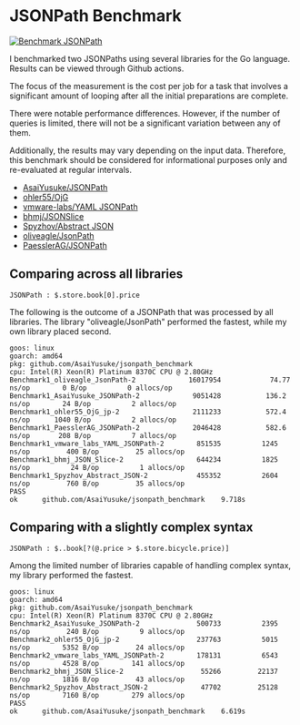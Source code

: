 # JSONPath Benchmark

[![Benchmark JSONPath](https://github.com/AsaiYusuke/jsonpath-benchmark/actions/workflows/build.yml/badge.svg)](https://github.com/AsaiYusuke/jsonpath-benchmark/actions/workflows/build.yml)

I benchmarked two JSONPaths using several libraries for the Go language.
Results can be viewed through Github actions.

The focus of the measurement is the cost per job for a task that involves a significant amount of looping after all the initial preparations are complete.

There were notable performance differences.
However, if the number of queries is limited, there will not be a significant variation between any of them.

Additionally, the results may vary depending on the input data.
Therefore, this benchmark should be considered for informational purposes only and re-evaluated at regular intervals.

- [AsaiYusuke/JSONPath](https://github.com/AsaiYusuke/jsonpath)
- [ohler55/OjG](https://github.com/ohler55/ojg)
- [vmware-labs/YAML JSONPath](https://github.com/vmware-labs/yaml-jsonpath)
- [bhmj/JSONSlice](https://github.com/bhmj/jsonslice)
- [Spyzhov/Abstract JSON](https://github.com/spyzhov/ajson)
- [oliveagle/JsonPath](https://github.com/oliveagle/jsonpath)
- [PaesslerAG/JSONPath](https://github.com/PaesslerAG/jsonpath)

## Comparing across all libraries

```
JSONPath : $.store.book[0].price
```

The following is the outcome of a JSONPath that was processed by all libraries.
The library "oliveagle/JsonPath" performed the fastest, while my own library placed second.

```
goos: linux
goarch: amd64
pkg: github.com/AsaiYusuke/jsonpath_benchmark
cpu: Intel(R) Xeon(R) Platinum 8370C CPU @ 2.80GHz
Benchmark1_oliveagle_JsonPath-2          	16017954	        74.77 ns/op	       0 B/op	       0 allocs/op
Benchmark1_AsaiYusuke_JSONPath-2         	 9051428	       136.2 ns/op	      24 B/op	       2 allocs/op
Benchmark1_ohler55_OjG_jp-2              	 2111233	       572.4 ns/op	    1040 B/op	       2 allocs/op
Benchmark1_PaesslerAG_JSONPath-2         	 2046428	       582.6 ns/op	     208 B/op	       7 allocs/op
Benchmark1_vmware_labs_YAML_JSONPath-2   	  851535	      1245 ns/op	     400 B/op	      25 allocs/op
Benchmark1_bhmj_JSON_Slice-2             	  644234	      1825 ns/op	      24 B/op	       1 allocs/op
Benchmark1_Spyzhov_Abstract_JSON-2       	  455352	      2604 ns/op	     760 B/op	      35 allocs/op
PASS
ok  	github.com/AsaiYusuke/jsonpath_benchmark	9.718s

```

## Comparing with a slightly complex syntax

```
JSONPath : $..book[?(@.price > $.store.bicycle.price)]
```

Among the limited number of libraries capable of handling complex syntax, my library performed the fastest.

```
goos: linux
goarch: amd64
pkg: github.com/AsaiYusuke/jsonpath_benchmark
cpu: Intel(R) Xeon(R) Platinum 8370C CPU @ 2.80GHz
Benchmark2_AsaiYusuke_JSONPath-2         	  500733	      2395 ns/op	     240 B/op	       9 allocs/op
Benchmark2_ohler55_OjG_jp-2              	  237763	      5015 ns/op	    5352 B/op	      24 allocs/op
Benchmark2_vmware_labs_YAML_JSONPath-2   	  178131	      6543 ns/op	    4528 B/op	     141 allocs/op
Benchmark2_bhmj_JSON_Slice-2             	   55266	     22137 ns/op	    1816 B/op	      43 allocs/op
Benchmark2_Spyzhov_Abstract_JSON-2       	   47702	     25128 ns/op	    7160 B/op	     279 allocs/op
PASS
ok  	github.com/AsaiYusuke/jsonpath_benchmark	6.619s

```
